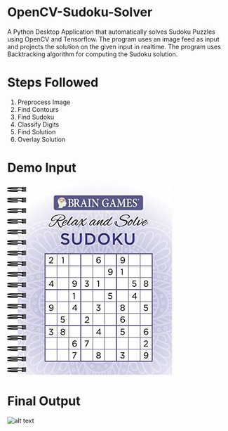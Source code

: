# OpenCV-Sudoku-Solver
A Python Desktop Application that automatically solves Sudoku Puzzles using OpenCV and Tensorflow. The program uses an image  feed as input and projects the solution on the given input in realtime. The program uses Backtracking algorithm for computing the Sudoku solution.

# Steps Followed

1. Preprocess Image
2. Find Contours
3. Find Sudoku
4. Classify Digits
5. Find Solution
6. Overlay Solution

# Demo Input

![alt text](https://github.com/sohamtupe55/OpenCV-Sudoku-Solver/blob/main/Resources/1.jpg "Demo Input")

# Final Output

![alt text](https://github.com/sohamtupe55/OpenCV-Sudoku-Solver/blob/main/Sudoku%20Solver%20Output.png "Output")

